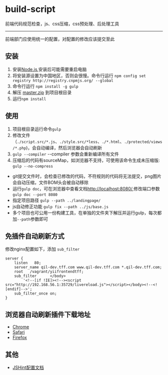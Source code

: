 build-script
============

前端代码规范检查，js、css压缩，css预处理、后处理工具

----------

前端部门应使用统一的配置，对配置的修改应该提交至此

## 安装 ##

1. 安装[Node.js](http://nodejs.org/download/),安装后可能需要重启电脑
1. 将安装源设置为中国地区，否则会很慢。命令行运行 `npm config set registry http://registry.cnpmjs.org/ --global`
1. 命令行运行 `npm install -g gulp`
1. 解压 [master.zip](https://github.com/gucong3000/build-script/archive/master.zip) 到项目根目录
1. 运行`npm install`

## 使用 ##

1. 项目根目录运行命令`gulp`
1. 修改文件（`./script.src/*.js`、`./style.src/*less`、`./*.html`、`./protected/views/*.php`)，会自动编译，然后浏览器会自动刷新
1. `gulp --compiler` --compiler 参数会重新编译所有文件
1. 压缩后的代码有sourceMap，如浏览器不支持，可使用该命令生成未压缩版: `gulp --no-compress`

- git提交文件时，会检查已修改的代码，不符规则的代码将无法提交，png图片会自动压缩，文件BOM头会被自动移除
- 运行`gulp doc`，可在浏览器中查看文档[http://localhost:8080/](http://localhost:8080/),修改端口参数`gulp doc --port 8080`
- 指定项目路径 `gulp --path ../landingpage/`
- js自动修正功能 `gulp fix --path ../js/base.js`
- 多个项目也可公用一份构建工具，在单独的文件夹下解压并运行gulp，每次都加`--path`参数即可

## 免插件自动刷新方式 ##

修改nginx配置如下，添加 `sub_filter`

```
server {
    listen   80;
    server_name qil-dev.tff.com www.qil-dev.tff.com *.qil-dev.tff.com;
    root   /vagrant/yiifrontendtff;
    sub_filter      </body>
        '<!--[if !IE]><!--><script src="http://192.168.56.1:35729/livereload.js"></script></body><!--<![endif]-->';
    sub_filter_once on;
}
```

## 浏览器自动刷新插件下载地址 ##

- [Chrome](https://chrome.google.com/webstore/detail/livereload/jnihajbhpnppcggbcgedagnkighmdlei)
- [Safari](http://download.livereload.com/2.0.9/LiveReload-2.0.9.safariextz)
- [Firefox](http://download.livereload.com/2.0.8/LiveReload-2.0.8.xpi)

## 其他 ##

- [JSHint配置文档](https://github.com/Tours4Fun/documentation/blob/master/development/frontend/jshint_config.md)
